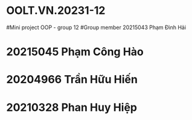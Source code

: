 # OOLT.VN.20231-12
#Mini project OOP - group 12
#Group member
     20215043	Phạm Đình Hải
#    20215045	Phạm Công Hào
#    20204966	Trần Hữu Hiến
#    20210328	Phan Huy Hiệp
